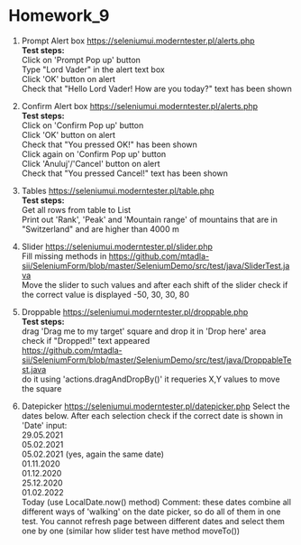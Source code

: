 # Homework_9

1. Prompt Alert box https://seleniumui.moderntester.pl/alerts.php  
**Test steps:**  
Click on 'Prompt Pop up' button  
Type "Lord Vader" in the alert text box  
Click 'OK' button on alert  
Check that "Hello Lord Vader! How are you today?" text has been shown

2. Confirm Alert box https://seleniumui.moderntester.pl/alerts.php  
**Test steps:**  
Click on 'Confirm Pop up' button  
Click 'OK' button on alert  
Check that "You pressed OK!" has been shown  
Click again on 'Confirm Pop up' button  
Click 'Anuluj'/'Cancel' button on alert  
Check that "You pressed Cancel!" text has been shown  

3. Tables https://seleniumui.moderntester.pl/table.php  
**Test steps:**  
Get all rows from table to List  
Print out 'Rank', 'Peak' and 'Mountain range' of mountains that are in "Switzerland" and are higher than 4000 m

4. Slider https://seleniumui.moderntester.pl/slider.php  
Fill missing methods in https://github.com/mtadla-sii/SeleniumForm/blob/master/SeleniumDemo/src/test/java/SliderTest.java  
Move the slider to such values and after each shift of the slider check if the correct value is displayed -50, 30, 30, 80

5. Droppable https://seleniumui.moderntester.pl/droppable.php  
**Test steps:**  
drag 'Drag me to my target' square and drop it in 'Drop here' area  
check if "Dropped!" text appeared  
https://github.com/mtadla-sii/SeleniumForm/blob/master/SeleniumDemo/src/test/java/DroppableTest.java  
do it using 'actions.dragAndDropBy()' it requeries X,Y values to move the square

6. Datepicker https://seleniumui.moderntester.pl/datepicker.php
Select the dates below. After each selection check if the correct date is shown in 'Date' input:  
29.05.2021  
05.02.2021  
05.02.2021 (yes, again the same date)  
01.11.2020  
01.12.2020  
25.12.2020  
01.02.2022  
Today (use LocalDate.now() method)
Comment: these dates combine all different ways of 'walking' on the date picker, so do all of them in one test. You cannot refresh page between different dates and select them one by one (similar how slider test have method moveTo())
